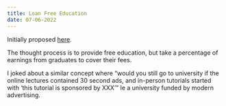```yaml
---
title: Loan Free Education
date: 07-06-2022
---
```


Initially proposed [here](https://loan-free-ed.neocities.org).

The thought process is to provide free education, but take a percentage of earnings from graduates to cover their fees.

I joked about a similar concept where “would you still go to university if the online lectures contained 30 second ads, and in-person tutorials started with ‘this tutorial is sponsored by XXX’” Ie a university funded by modern advertising.
